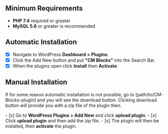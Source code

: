 ## Minimum Requirements 
<ul>

   <li><b> PHP 7.4</b> required or greater </li>
   <li> <b>MySQL 5.6</b> or greater is recommended </li>
</ul>

## Automatic Installation 
- [x] Navigate to WordPress <b>Dashboard > Plugins</b>.
- [x] Click the Add New button and put <b>"CM Blocks"</b> into the Search Bar.
- [x]  When the plugins open click <b>Install</b> then <b>Activate</b>.

## Manual Installation
<p> If for some reason automatic installation is not possible, go to [path/to/CM-Blocks-plugin] and you will see the download button. Clicking download button will provide you with a zip file of the plugin then.</p>
- [x] Go to <b>WordPress Plugins > Add New</b> and click <b>upload plugin</b>. </li>
- [x] Click <b>upload plugin</b> and then add the zip file. </li>
- [x] The plugin will then be installed, then <b>activate</b> the plugin. </li>